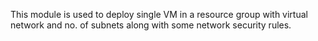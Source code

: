 This module is used to deploy single VM in a resource group with virtual network and no. of subnets along with some network security rules.